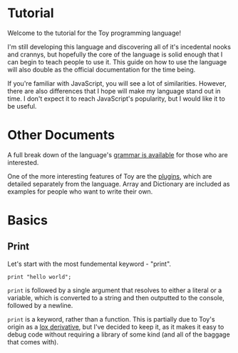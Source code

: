 # Tutorial

Welcome to the tutorial for the Toy programming language!

I'm still developing this language and discovering all of it's incedental nooks and crannys, but hopefully the core of the language is solid enough that I can begin to teach people to use it. This guide on how to use the language will also double as the official documentation for the time being.

If you're familiar with JavaScript, you will see a lot of similarities. However, there are also differences that I hope will make my language stand out in time. I don't expect it to reach JavaScript's popularity, but I would like it to be useful.

# Other Documents

A full break down of the language's [grammar is available](grammar) for those who are interested.

One of the more interesting features of Toy are the [plugins](plugins.md), which are detailed separately from the language. Array and Dictionary are included as examples for people who want to write their own.

# Basics

## Print

Let's start with the most fundemental keyword - "print".

```
print "hello world";
```

`print` is followed by a single argument that resolves to either a literal or a variable, which is converted to a string and then outputted to the console, followed by a newline.

`print` is a keyword, rather than a function. This is partially due to Toy's origin as a [lox derivative](http://craftinginterpreters.com/), but I've decided to keep it, as it makes it easy to debug code without requiring a library of some kind (and all of the baggage that comes with).

